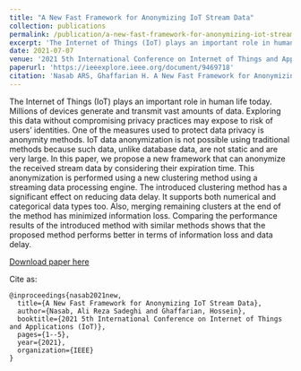 ```yaml
---
title: "A New Fast Framework for Anonymizing IoT Stream Data"
collection: publications
permalink: /publication/a-new-fast-framework-for-anonymizing-iot-stream-data
excerpt: 'The Internet of Things (IoT) plays an important role in human life today. Millions of devices generate and transmit vast amounts of data. Exploring this data without compromising privacy practices may expose to risk of users’ identities. One of the measures used to protect data privacy is anonymity methods. IoT data anonymization is not possible using traditional methods because such data, unlike database data, are not static and are very large. In this paper, we propose a new framework that can anonymize the received stream data by considering their expiration time. This anonymization is performed using a new clustering method using a streaming data processing engine. The introduced clustering method has a significant effect on reducing data delay. It supports both numerical and categorical data types too. Also, merging remaining clusters at the end of the method has minimized information loss. Comparing the performance results of the introduced method with similar methods shows that the proposed method performs better in terms of information loss and data delay.'
date: 2021-07-07
venue: '2021 5th International Conference on Internet of Things and Applications (IoT)'
paperurl: 'https://ieeexplore.ieee.org/document/9469718'
citation: 'Nasab ARS, Ghaffarian H. A New Fast Framework for Anonymizing IoT Stream Data. In2021 5th International Conference on Internet of Things and Applications (IoT) 2021 May 19 (pp. 1-5). IEEE.'
---
```

The Internet of Things (IoT) plays an important role in human life today. Millions of devices generate and transmit vast amounts of data. Exploring this data without compromising privacy practices may expose to risk of users’ identities. One of the measures used to protect data privacy is anonymity methods. IoT data anonymization is not possible using traditional methods because such data, unlike database data, are not static and are very large. In this paper, we propose a new framework that can anonymize the received stream data by considering their expiration time. This anonymization is performed using a new clustering method using a streaming data processing engine. The introduced clustering method has a significant effect on reducing data delay. It supports both numerical and categorical data types too. Also, merging remaining clusters at the end of the method has minimized information loss. Comparing the performance results of the introduced method with similar methods shows that the proposed method performs better in terms of information loss and data delay.

[Download paper here](https://ieeexplore.ieee.org/document/9469718)

Cite as:
```
@inproceedings{nasab2021new,
  title={A New Fast Framework for Anonymizing IoT Stream Data},
  author={Nasab, Ali Reza Sadeghi and Ghaffarian, Hossein},
  booktitle={2021 5th International Conference on Internet of Things and Applications (IoT)},
  pages={1--5},
  year={2021},
  organization={IEEE}
}
```